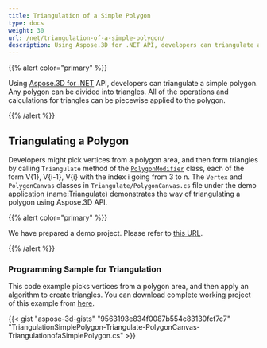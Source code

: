 ```yaml
---
title: Triangulation of a Simple Polygon
type: docs
weight: 30
url: /net/triangulation-of-a-simple-polygon/
description: Using Aspose.3D for .NET API, developers can triangulate a simple polygon. Any polygon can be divided into triangles. All of the operations and calculations for triangles can be piecewise applied to the polygon.
---
```


{{% alert color="primary" %}}

Using [Aspose.3D for .NET](https://products.aspose.com/3d/net/) API, developers can triangulate a simple polygon. Any polygon can be divided into triangles. All of the operations and calculations for triangles can be piecewise applied to the polygon.

{{% /alert %}}
## **Triangulating a Polygon**
Developers might pick vertices from a polygon area, and then form triangles by calling `Triangulate` method of the [`PolygonModifier`](https://reference.aspose.com/3d/net/aspose.threed.entities/polygonmodifier) class, each of the form V{1}, V{i-1}, V{i} with the index i going from 3 to n. The `Vertex` and `PolygonCanvas` classes in `Triangulate/PolygonCanvas.cs` file under the demo application (name:Triangulate) demonstrates the way of triangulating a polygon using Aspose.3D API.

{{% alert color="primary" %}}

We have prepared a demo project. Please refer to [this URL](https://github.com/aspose-3d/Aspose.3D-for-.NET/tree/master/Demos).

{{% /alert %}}
### **Programming Sample for Triangulation**
This code example picks vertices from a polygon area, and then apply an algorithm to create triangles. You can download complete working project of this example from [here](https://github.com/aspose-3d/Aspose.3D-for-.NET/).

{{< gist "aspose-3d-gists" "9563193e834f0087b554c83130fcf7c7" "TriangulationSimplePolygon-Triangulate-PolygonCanvas-TriangulationofaSimplePolygon.cs" >}}
